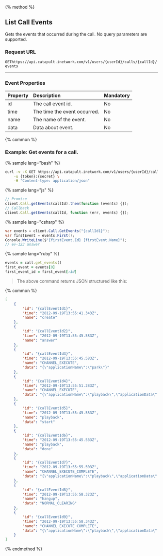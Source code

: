 {% method %}

## List Call Events
Gets the events that occurred during the call. No query parameters are supported.

### Request URL

<code class="get">GET</code>`https://api.catapult.inetwork.com/v1/users/{userId}/calls/{callId}/events`

---

### Event Properties

| Property | Description                  | Mandatory |
|:---------|:-----------------------------|:----------|
| id       | The call event id.           | No        |
| time     | The time the event occurred. | No        |
| name     | The name of the event.       | No        |
| data     | Data about event.            | No        |

{% common %}

### Example: Get events for a call.

{% sample lang="bash" %}

```bash
curl -v -X GET https://api.catapult.inetwork.com/v1/users/{userId}/calls/{callId}/events \
	-u {token}:{secret} \
	-H "Content-type: application/json"
```

{% sample lang="js" %}

```js
// Promise
client.Call.getEvents(callId).then(function (events) {});
// Callback
client.Call.getEvents(callId, function (err, events) {});
```

{% sample lang="csharp" %}

```csharp
var events = client.Call.GetEvents("{callId1}");
var firstEvent = events.First();
Console.WriteLine($"{firstEvent.Id} {firstEvent.Name}");
// ev-123 answer

```

{% sample lang="ruby" %}

```ruby
events = call.get_events()
first_event = events[0]
first_event_id = first_event[:id]
```


> The above command returns JSON structured like this:

{% common %}

```json
[
	{
		"id": "{callEventId1}",
		"time": "2012-09-19T13:55:41.343Z",
		"name": "create"
	},
	{
		"id": "{callEventId2}",
		"time": "2012-09-19T13:55:45.583Z",
		"name": "answer"
	},
	{
		"id": "{callEventId3}",
		"time": "2012-09-19T13:55:45.583Z",
		"name": "CHANNEL_EXECUTE",
		"data": "{\"applicationName\":\"park\"}"
	},
	{
		"id": "{callEventId4}",
		"time": "2012-09-19T13:55:51.283Z",
		"name": "CHANNEL_EXECUTE",
		"data": "{\"applicationName\":\"playback\",\"applicationData\":\"test.mp3\"}"
	},
	{
		"id": "{callEventId5}",
		"time": "2012-09-19T13:55:45.583Z",
		"name": "playback",
		"data": "start"
	},
	{
		"id": "{callEventId6}",
		"time": "2012-09-19T13:55:45.583Z",
		"name": "playback",
		"data": "done"
	},
	{
		"id": "{callEventId7}",
		"time": "2012-09-19T13:55:55.503Z",
		"name": "CHANNEL_EXECUTE_COMPLETE",
		"data": "{\"applicationName\":\"playback\",\"applicationData\":\"test.mp3\"}"
	},
	{
		"id": "{callEventId8}",
		"time": "2012-09-19T13:55:58.323Z",
		"name": "hangup",
		"data": "NORMAL_CLEARING"
	},
	{
		"id": "{callEventId9}",
		"time": "2012-09-19T13:55:58.343Z",
		"name": "CHANNEL_EXECUTE_COMPLETE",
		"data": "{\"applicationName\":\"playback\",\"applicationData\":\"test.mp3\"}"
	}
]
```
{% endmethod %}
